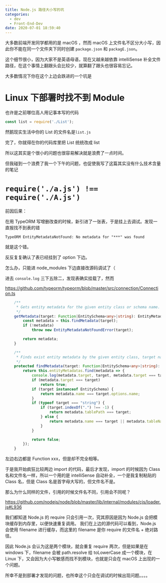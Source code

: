 ```yaml
---
title: Node.js 路径大小写的坑
categories:
  - dev
  - Front-End-Dev
date: 2020-07-01 18:59:40
---
```


大多数前端开发同学都用的是 macOS ，然而 macOS 上文件名不区分大小写，因此你不能在同一个文件夹下同时创建 `package.json` 和 `packagE.json`。

这个细节很小，因为大家不是英语母语，现在又越来越依靠 intelliSense 补全文件路径，在这个事情上翻跟头会比较少，就算翻了跟头也很容易忘记。

<!-- more -->

大多数情况下你在这个上边会跌进的一个坑是

# Linux 下部署时找不到 Module

也许是之前哪位高人用记事本写的代码
```javascript
const list = require('./List');
```
然鹅现实生活中你的 List 的文件名是`list.js`

完了，你就得在你的代码库里把 List 统统改成 list

所以这其实是个很小的问题也很容易解决就是浪费了一点时间。

但我碰到一个浪费了我一个下午的问题，也促使我写了这篇其实没有什么技术含量的笔记

# `require('./a.js') !== require('./A.js')`

前因后果：

在用 TypeORM 写增删改查的时候，新引进了一张表，于是挂上去调试。发现一直报找不到表的错

```
TypeORM EntityMetadataNotFound: No metadata for "***" was found
```

就是这个错。

反反复复确认了表已经挂到了 option 下边。

怎么办，只能进 node_modules 下边直接改源码调试了（

进去 `console.log` 三下五除二，发现表确实挂载了，然而

https://github.com/typeorm/typeorm/blob/master/src/connection/Connection.ts

```typescript
    /**
     * Gets entity metadata for the given entity class or schema name.
     */
    getMetadata(target: Function|EntitySchema<any>|string): EntityMetadata {
        const metadata = this.findMetadata(target);
        if (!metadata)
            throw new EntityMetadataNotFoundError(target);

        return metadata;
    }
```

```typescript
    /**
     * Finds exist entity metadata by the given entity class, target name or table name.
     */
    protected findMetadata(target: Function|EntitySchema<any>|string): EntityMetadata|undefined {
        return this.entityMetadatas.find(metadata => {
            console.log(metadata.target, target, metadata.target === target) // ←ここ
            if (metadata.target === target)
                return true;
            if (target instanceof EntitySchema) {
                return metadata.name === target.options.name;
            }
            if (typeof target === "string") {
                if (target.indexOf(".") !== -1) {
                    return metadata.tablePath === target;
                } else {
                    return metadata.name === target || metadata.tableName === target;
                }
            }

            return false;
        });
    }
```

左边右边都是 Function xxx，但是却不完全相等。

于是我开始疯狂比较两边 import 的代码，最后才发现，import 的时候因为 Class 名和文件名一样，所以一个用的是 intelliSense 自动补全，一个是我复制粘贴的 Class 名，但是 Class 名是首字母大写的，但文件名不是。

那么为什么同样的文件，引用的时候文件名不同，引用会不同呢？

https://github.com/nodejs/node/blob/master/lib/internal/modules/cjs/loader.js#L936

我们都知道 Node.js 的 require 只会引用一次，究其原因是因为 Node.js 会把模块缓存到内存里，以便快速重复调用。
我们在上边的源代码可以看到，Node.js 会使用 filename 进行缓存，而这里的 filename 是你 require 的文件名 + 绝对路径。

因此 Node.js 会认为这是两个模块，就会重复 require 两次，但是如果是在 windows 下，filename 会被 path.resolve 给 toLowerCase 成一个模块，在 Linux 下，又会因为大小写敏感而找不到模块，也就是只会在 macOS 上出现的一个问题。


所幸不是到部署才发现的问题，也所幸这个只会在调试的时候出现问题。。。。

